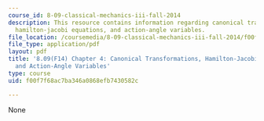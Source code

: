 ```yaml
---
course_id: 8-09-classical-mechanics-iii-fall-2014
description: This resource contains information regarding canonical transformations,
  hamilton-jacobi equations, and action-angle variables.
file_location: /coursemedia/8-09-classical-mechanics-iii-fall-2014/f00f7f68ac7ba346a0868efb7430582c_MIT8_09F14_Chapter_4.pdf
file_type: application/pdf
layout: pdf
title: '8.09(F14) Chapter 4: Canonical Transformations, Hamilton-Jacobi Equations,
  and Action-Angle Variables'
type: course
uid: f00f7f68ac7ba346a0868efb7430582c

---
```

None